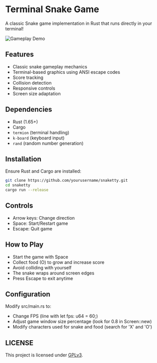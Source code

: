# Terminal Snake Game

A classic Snake game implementation in Rust that runs directly in your terminal!

![Gameplay Demo](https://s13.gifyu.com/images/SeFDO.gif)

## Features
- Classic snake gameplay mechanics
- Terminal-based graphics using ANSI escape codes
- Score tracking
- Collision detection
- Responsive controls
- Screen size adaptation

## Dependencies
- Rust (1.65+)
- Cargo
- `termion` (terminal handling)
- `k-board` (keyboard input)
- `rand` (random number generation)

## Installation
Ensure Rust and Cargo are installed:
```bash
git clone https://github.com/yourusername/snaketty.git
cd snaketty
cargo run --release
```

## Controls

- Arrow keys: Change direction
- Space: Start/Restart game
- Escape: Quit game

## How to Play

- Start the game with Space
- Collect food (O) to grow and increase score
- Avoid colliding with yourself
- The snake wraps around screen edges
- Press Escape to exit anytime

## Configuration

Modify src/main.rs to:
- Change FPS (line with let fps: u64 = 60;)
- Adjust game window size percentage (look for 0.8 in Screen::new)
- Modify characters used for snake and food (search for 'X' and 'O')

## LICENSE

This project is licensed under [GPLv3](LICENSE).

